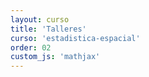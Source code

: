 ```yaml
---
layout: curso
title: 'Talleres'
curso: 'estadistica-espacial'
order: 02
custom_js: 'mathjax'
---
```

